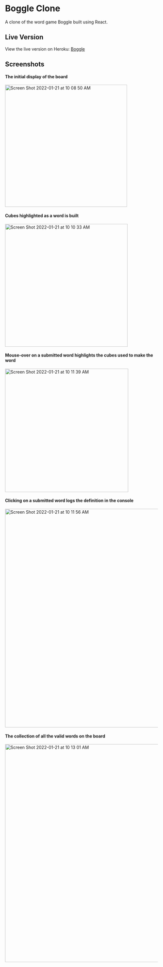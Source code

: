 # Boggle Clone

A clone of the word game Boggle built using React.

## Live Version

View the live version on Heroku: [Boggle](https://jml-boggle.herokuapp.com/)

## Screenshots
#### The initial display of the board
<img width="402" alt="Screen Shot 2022-01-21 at 10 08 50 AM" src="https://user-images.githubusercontent.com/6218859/150578421-2b9ea936-451b-4834-a1f1-a43fdd7137e1.png">

#### Cubes highlighted as a word is built
<img width="404" alt="Screen Shot 2022-01-21 at 10 10 33 AM" src="https://user-images.githubusercontent.com/6218859/150578517-3fb15645-204c-450a-97db-dde817ef5e0e.png">

#### Mouse-over on a submitted word highlights the cubes used to make the word
<img width="406" alt="Screen Shot 2022-01-21 at 10 11 39 AM" src="https://user-images.githubusercontent.com/6218859/150578691-c302938e-b4ce-4855-ac1a-a6e21c06d666.png">

#### Clicking on a submitted word logs the definition in the console
<img width="719" alt="Screen Shot 2022-01-21 at 10 11 56 AM" src="https://user-images.githubusercontent.com/6218859/150578728-6e8cc415-ed43-4d76-aa68-defb4cca332f.png">

#### The collection of all the valid words on the board
<img width="717" alt="Screen Shot 2022-01-21 at 10 13 01 AM" src="https://user-images.githubusercontent.com/6218859/150578823-d0792d72-b7e1-42ef-b5cc-eac71e9123a0.png">
